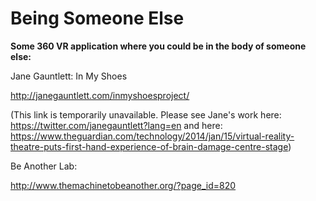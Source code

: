 # Being Someone Else

**Some 360 VR application where you could be in the body of someone else:**

Jane Gauntlett: In My Shoes

http://janegauntlett.com/inmyshoesproject/
 

(This link is temporarily unavailable. Please see Jane's work here: https://twitter.com/janegauntlett?lang=en and here: https://www.theguardian.com/technology/2014/jan/15/virtual-reality-theatre-puts-first-hand-experience-of-brain-damage-centre-stage)

Be Another Lab:

http://www.themachinetobeanother.org/?page_id=820